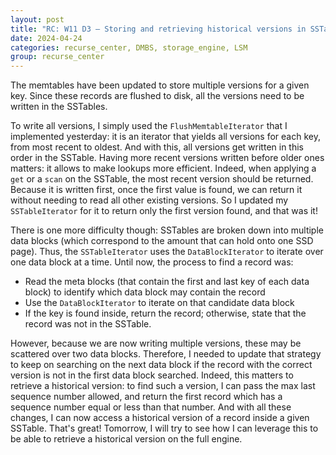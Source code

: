 ```yaml
---
layout: post
title: "RC: W11 D3 — Storing and retrieving historical versions in SSTables"
date: 2024-04-24
categories: recurse_center, DMBS, storage_engine, LSM
group: recurse_center
---
```


The memtables have been updated to store multiple versions for a given key.
Since these records are flushed to disk, all the versions need to be written in the SSTables.

To write all versions, I simply used the `FlushMemtableIterator` that I implemented yesterday:
it is an iterator that yields all versions for each key, from most recent to oldest.
And with this, all versions get written in this order in the SSTable.
Having more recent versions written before older ones matters: it allows to make lookups more efficient.
Indeed, when applying a `get` or a `scan` on the SSTable, the most recent version should be returned.
Because it is written first, once the first value is found, we can return it without needing to read all other existing
versions.
So I updated my `SSTableIterator` for it to return only the first version found, and that was it!

There is one more difficulty though: SSTables are broken down into multiple data blocks (which correspond to the amount
that can hold onto one SSD page).
Thus, the `SSTableIterator` uses the `DataBlockIterator` to iterate over one data block at a time.
Until now, the process to find a record was:

- Read the meta blocks (that contain the first and last key of each data block) to identify which data block may
  contain the record
- Use the `DataBlockIterator` to iterate on that candidate data block
- If the key is found inside, return the record; otherwise, state that the record was not in the SSTable.

However, because we are now writing multiple versions, these may be scattered over two data blocks.
Therefore, I needed to update that strategy to keep on searching on the next data block if the record with the correct
version is not in the first data block searched.
Indeed, this matters to retrieve a historical version: to find such a version, I can pass the max last sequence number
allowed, and return the first record which has a sequence number equal or less than that number.
And with all these changes, I can now access a historical version of a record inside a given SSTable.
That's great! Tomorrow, I will try to see how I can leverage this to be able to retrieve a historical version on the
full engine.
